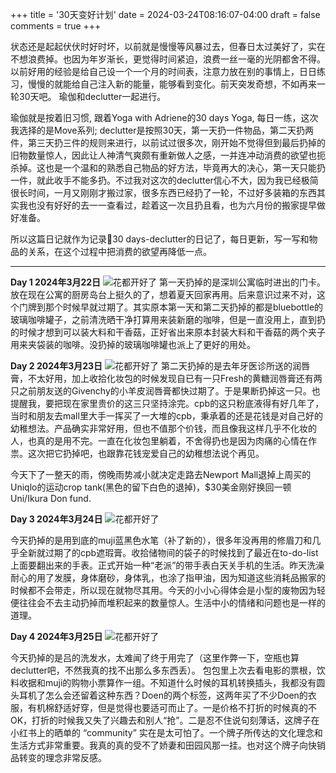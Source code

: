 +++
title = '30天变好计划'
date = 2024-03-24T08:16:07-04:00
draft = false
comments = true
+++

状态还是起起伏伏时好时坏，以前就是慢慢等风暴过去，但春日太过美好了，实在不想浪费掉。也因为年岁渐长，更觉得时间紧迫，浪费一丝一毫的光阴都舍不得。以前好用的经验是给自己设一个一个月的时间表，注意力放在别的事情上，日日练习，慢慢的就能给自己注入新的能量，能够看到变化。前天突发奇想，不如再来一轮30天吧。 瑜伽和declutter一起进行。

瑜伽就是按着旧习惯, 跟着Yoga with Adriene的30 days Yoga, 每日一练，这次我选择的是Move系列; declutter是按照30天，第一天扔一件物品，第二天扔两件，第三天扔三件的规则来进行，以前试过很多次，刚开始不觉得但到最后扔掉的旧物数量惊人，因此让人神清气爽颇有重新做人之感，一并连冲动消费的欲望也扼杀掉。这也是一个温和的熟悉自己物品的好方法，毕竟再大的决心，第一天只能扔一件，就此收手不能多扔。不过我对这次的declutter信心不大，因为我已经极简很长时间，一月又刚刚才搬过家，很多东西已经扔了一轮，不过好多装箱的东西其实我也没有好好的去一一查看过，趁着这一次且扔且看，也为六月份的搬家提早做好准备。

所以这篇日记就作为记录📝30 days-declutter的日记了，每日更新，写一写和物品的关系，在这个过程中把消费的欲望再降低一点。

***

**Day 1 2024年3月22日**
![花都开好了](/site/23.jpg)
第一天扔掉的是深圳公寓临时进出的门卡。放在现在公寓的厨房岛台上挺久的了，想着夏天回家再用。后来意识过来不对，这个门牌到那个时候早就过期了。其实原本第一天和第二天扔掉的都是bluebottle的玻璃咖啡罐子，之前清洗晒干净打算用来装新磨的咖啡，但是一直没用上，直到扔的时候才想到可以装大料和干香菇，正好省出来原本封装大料和干香菇的两个夹子用来夹袋装的咖啡。没扔掉的玻璃咖啡罐也派上了更好的用处。

**Day 2 2024年3月23日**
![花都开好了](/site/24.jpg)
第二天扔掉的是去年牙医诊所送的润唇膏，不太好用，加上收拾化妆包的时候发现自已有一只Fresh的黄糖润唇膏还有两只之前朋友送的Givenchy的小羊皮润唇膏都快过期了。于是果断扔掉这一只。也提醒我，要把现在家里贵价的这三只坚持涂完。cpb的这只粉底液得有好几年了，当时和朋友去mall里大手一挥买了一大堆的cpb，秉承着的还是花钱是对自己好的幼稚想法。产品确实非常好用，但也不值那个价钱，而且像我这样几乎不化妆的人，也真的是用不完。一直在化妆包里躺着，不舍得扔也是因为肉痛的心情在作祟。这次把它扔掉吧，也跟靠花钱宠爱自己的幼稚想法说个再见。

今天下了一整天的雨，傍晚雨势减小就决定走路去Newport Mall退掉上周买的Uniqlo的运动crop tank(黑色的留下白色的退掉)，$30美金刚好换回一顿Uni/Ikura Don fund.

**Day 3 2024年3月24日**
![花都开好了](/site/25.jpg)

今天扔掉的是用到底的muji蓝黑色水笔（补了新的），很多年没再用的修眉刀和几乎全新就过期了的cpb遮瑕膏。收拾储物间的袋子的时候找到了最近在to-do-list上面要翻出来的手表。正式开始一种“老派”的带手表白天关手机的生活。昨天洗澡耐心的用了发膜，身体磨砂，身体乳，也涂了指甲油，因为知道这些消耗品搬家的时候都不会带走，所以现在就物尽其用。今天的小小心得体会是小型的废物因为轻便往往会不去主动扔掉而堆积起来的数量惊人。生活中小的情绪和问题也是一样的道理。

**Day 4  2024年3月25日**
![花都开好了](/site/26.jpg)

今天扔掉的是吕的洗发水，太难闻了终于用完了（这里作弊一下，空瓶也算declutter吧，不然我真的找不出那么多东西丢）。 包包里上次去看电影的票根，饮料收据和muji的购物小票算作一组。不知道什么时候的耳机转换插头，我都没有圆头耳机了怎么会还留着这种东西？Doen的两个标签，这两年买了不少Doen的衣服，有机棉舒适好穿，但是觉得也要适可而止了。一是价格不打折的时候真的不OK，打折的时候我又失了兴趣去和别人“抢”。二是忍不住说句刻薄话，这牌子在小红书上的晒单的 “community” 实在是太可怕了。一个牌子所传达的文化理念和生活方式非常重要。我真的真的受不了娇妻和田园风那一挂。也对这个牌子向快销品转变的理念非常反感。
